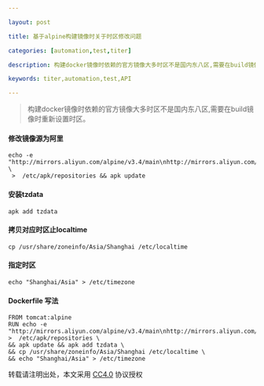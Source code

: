 ```yaml
---

layout: post

title: 基于alpine构建镜像时关于时区修改问题

categories: [automation,test,titer]

description: 构建docker镜像时依赖的官方镜像大多时区不是国内东八区,需要在build镜像时重新设置时区

keywords: titer,automation,test,API

---
```


> 构建docker镜像时依赖的官方镜像大多时区不是国内东八区,需要在build镜像时重新设置时区。

#### 修改镜像源为阿里
```
echo -e  "http://mirrors.aliyun.com/alpine/v3.4/main\nhttp://mirrors.aliyun.com/alpine/v3.4/community" \
 >  /etc/apk/repositories && apk update
```

#### 安装tzdata

```
apk add tzdata
```

#### 拷贝对应时区止localtime

```
cp /usr/share/zoneinfo/Asia/Shanghai /etc/localtime
```

#### 指定时区

```
echo "Shanghai/Asia" > /etc/timezone

```

#### Dockerfile 写法

```
FROM tomcat:alpine
RUN echo -e  "http://mirrors.aliyun.com/alpine/v3.4/main\nhttp://mirrors.aliyun.com/alpine/v3.4/community" >  /etc/apk/repositories \
&& apk update && apk add tzdata \
&& cp /usr/share/zoneinfo/Asia/Shanghai /etc/localtime \
&& echo "Shanghai/Asia" > /etc/timezone
```


转载请注明出处，本文采用 [CC4.0](http://creativecommons.org/licenses/by-nc-nd/4.0/) 协议授权










